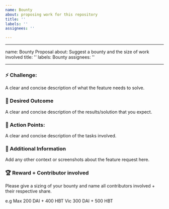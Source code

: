 ```yaml
---
name: Bounty
about: proposing work for this repository
title: ''
labels: ''
assignees: ''

---
```


---
name: Bounty Proposal
about: Suggest a bounty and the size of work involved
title: ''
labels: Bounty
assignees: ''

---

### ⚡️ Challenge:
A clear and concise description of what the feature needs to solve.

### 🦋 Desired Outcome
A clear and concise description of the results/solution that you expect.

### 🎯 Action Points:
A clear and concise description of the tasks involved.

### 🐇 Additional Information 
Add any other context or screenshots about the feature request here.

### 🏆 Reward + Contributor involved
Please give a sizing of your bounty and name all contributors involved + their respective share. 

e.g 
Max 200 DAI + 400 HBT
Vic 300 DAI + 500 HBT
